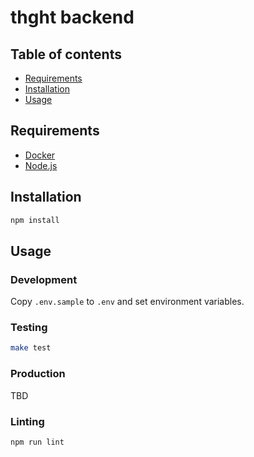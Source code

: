 # thght backend

## Table of contents

- [Requirements](#requirements)
- [Installation](#installation)
- [Usage](#usage)

## Requirements

- [Docker](https://www.docker.com/)
- [Node.js](https://nodejs.org)

## Installation

```bash
npm install
```

## Usage

### Development

Copy `.env.sample` to `.env` and set environment variables.

### Testing

```bash
make test
```

### Production

TBD

### Linting

```bash
npm run lint
```
